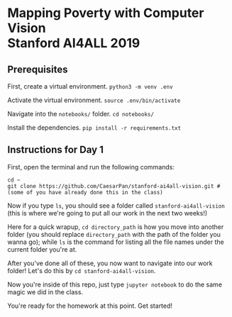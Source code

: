 # Mapping Poverty with Computer Vision <br/> Stanford AI4ALL 2019

## Prerequisites

First, create a virtual environment.
`python3 -m venv .env`

Activate the virtual environment.
`source .env/bin/activate`

Navigate into the `notebooks/` folder.
`cd notebooks/`

Install the dependencies.
`pip install -r requirements.txt`

## Instructions for Day 1

First, open the terminal and run the following commands:

```
cd ~
git clone https://github.com/CaesarPan/stanford-ai4all-vision.git #(some of you have already done this in the class)
```

Now if you type `ls`, you should see a folder called `stanford-ai4all-vision` (this is where we're going to put all our work in the next two weeks!)

Here for a quick wrapup, `cd directory_path` is how you move into another folder (you should replace `directory_path` with the path of the folder you wanna go); while `ls` is the command for listing all the file names under the current folder you're at.

After you've done all of these, you now want to navigate into our work folder! Let's do this by `cd stanford-ai4all-vision`.

Now you're inside of this repo, just type `jupyter notebook` to do the same magic we did in the class.

You're ready for the homework at this point. Get started!
